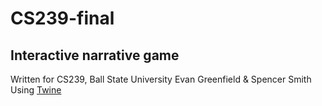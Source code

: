 # CS239-final
## Interactive narrative game

Written for CS239, Ball State University
Evan Greenfield & Spencer Smith
Using [Twine](https://twinery.org/)
